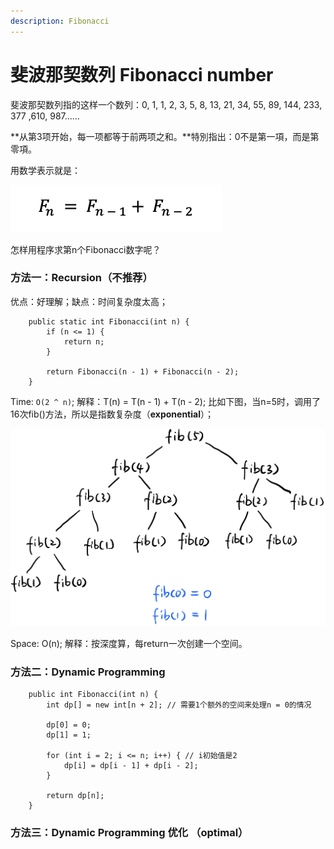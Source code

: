 ```yaml
---
description: Fibonacci
---
```


# 斐波那契数列 Fibonacci number

斐波那契数列指的这样一个数列：0, 1, 1, 2, 3, 5, 8, 13, 21, 34, 55, 89, 144, 233, 377 ,610, 987……

**从第3项开始，每一项都等于前两项之和。**特別指出：0不是第一項，而是第零項。

用数学表示就是：

![](.gitbook/assets/screen-shot-2021-07-20-at-12.30.22-am.png)

怎样用程序求第n个Fibonacci数字呢？



### 方法一：Recursion（不推荐）

优点：好理解；缺点：时间复杂度太高；

```text
	public static int Fibonacci(int n) {
		if (n <= 1) {
			return n;
		}
		
		return Fibonacci(n - 1) + Fibonacci(n - 2);
	}
```

Time: `O(2 ^ n)`; 解释：T\(n\) = T\(n - 1\) + T\(n - 2\); 比如下图，当n=5时，调用了16次fib\(\)方法，所以是指数复杂度（**exponential**）；

![](.gitbook/assets/img_6420.jpg)

Space: O\(n\); 解释：按深度算，每return一次创建一个空间。



### 方法二：Dynamic Programming

```text
	public int Fibonacci(int n) {
		int dp[] = new int[n + 2]; // 需要1个额外的空间来处理n = 0的情况

		dp[0] = 0;
		dp[1] = 1;

		for (int i = 2; i <= n; i++) { // i初始值是2
			dp[i] = dp[i - 1] + dp[i - 2];
		}

		return dp[n];
	}
```

### 方法三：Dynamic Programming 优化 （optimal）









